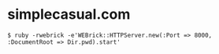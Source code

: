 simplecasual.com
================

`$ ruby -rwebrick -e'WEBrick::HTTPServer.new(:Port => 8000, :DocumentRoot =>
Dir.pwd).start'`
